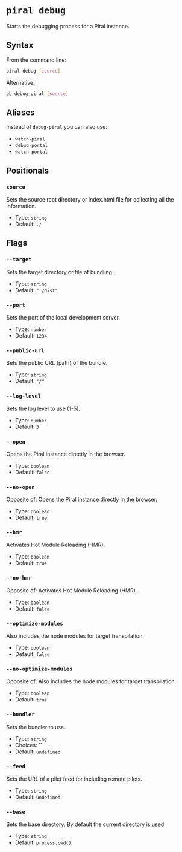 # `piral debug`

Starts the debugging process for a Piral instance.

## Syntax

From the command line:

```sh
piral debug [source]
```

Alternative:

```sh
pb debug-piral [source]
```

## Aliases

Instead of `debug-piral` you can also use:

- `watch-piral`
- `debug-portal`
- `watch-portal`

## Positionals

### `source`

Sets the source root directory or index.html file for collecting all the information.


- Type: `string`
- Default: `./`

## Flags

### `--target`

Sets the target directory or file of bundling.


- Type: `string`
- Default: `"./dist"`

### `--port`

Sets the port of the local development server.


- Type: `number`
- Default: `1234`

### `--public-url`

Sets the public URL (path) of the bundle.


- Type: `string`
- Default: `"/"`

### `--log-level`

Sets the log level to use (1-5).


- Type: `number`
- Default: `3`

### `--open`

Opens the Piral instance directly in the browser.


- Type: `boolean`
- Default: `false`

### `--no-open`

Opposite of:
Opens the Piral instance directly in the browser.


- Type: `boolean`
- Default: `true`

### `--hmr`

Activates Hot Module Reloading (HMR).


- Type: `boolean`
- Default: `true`

### `--no-hmr`

Opposite of:
Activates Hot Module Reloading (HMR).


- Type: `boolean`
- Default: `false`

### `--optimize-modules`

Also includes the node modules for target transpilation.


- Type: `boolean`
- Default: `false`

### `--no-optimize-modules`

Opposite of:
Also includes the node modules for target transpilation.


- Type: `boolean`
- Default: `true`

### `--bundler`

Sets the bundler to use.


- Type: `string`
- Choices: ``
- Default: `undefined`

### `--feed`

Sets the URL of a pilet feed for including remote pilets.


- Type: `string`
- Default: `undefined`

### `--base`

Sets the base directory. By default the current directory is used.


- Type: `string`
- Default: `process.cwd()`
